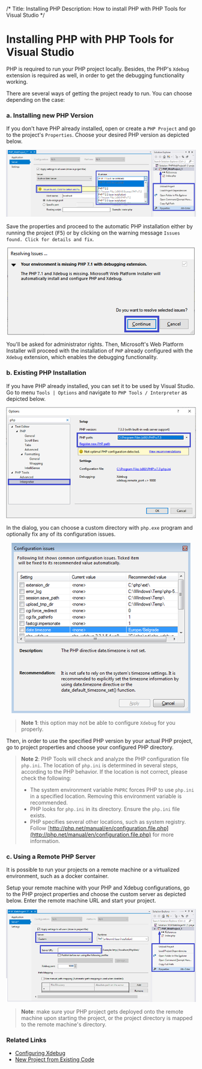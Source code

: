 /*
Title: Installing PHP
Description: How to install PHP with PHP Tools for Visual Studio
*/

# Installing PHP with PHP Tools for Visual Studio

PHP is required to run your PHP project locally. Besides, the PHP's `Xdebug` extension is required as well, in order to get the debugging functionality working. 

There are several ways of getting the project ready to run. You can choose depending on the case:

###  a. Installing new PHP Version

If you don't have PHP already installed, open or create a `PHP Project` and go to the project's `Properties`. Choose your desired PHP version as depicted below.

![Installing PHP Automatically](imgs/phpproject-properties-server.png)

Save the properties and proceed to the automatic PHP installation either by running the project (<kbd>F5</kbd>) or by clicking on the warning message `Issues found. Click for details and fix`.


<center markdown="1">

![Installing PHP Automatically](imgs/resolving-issues.png)

</center>


You'll be asked for administrator rights. Then, Microsoft's Web Platform Installer will proceed with the installation of `PHP` already configured with the `Xdebug` extension, which enables the debugging functionality.

### b. Existing PHP Installation

If you have PHP already installed, you can set it to be used by Visual Studio. Go to menu `Tools | Options` and navigate to `PHP Tools / Interpreter` as depicted below.

![PHP Interpreter option](imgs/install-php-interpreter.png)

In the dialog, you can choose a custom directory with `php.exe` program and optionally fix any of its configuration issues.


<center markdown="1">

![Issues dialog](imgs/install-php-options-issues.png)

</center>


> **Note 1**: this option may not be able to configure `Xdebug` for you properly.

Then, in order to use the specified PHP version by your actual PHP project, go to project properties and choose your configured PHP directory.

> **Note 2**: PHP Tools will check and analyze the PHP configuration file `php.ini`. The location of `php.ini` is determined in several steps, according to the PHP behavior. If the location is not correct, please check the following:
>
> - The system environment variable `PHPRC` forces PHP to use `php.ini` in a specified location. Removing this environment variable is recommended.
> - PHP looks for `php.ini` in its directory. Ensure the `php.ini` file exists.
> - PHP specifies several other locations, such as system registry. Follow [http://php.net/manual/en/configuration.file.php](http://php.net/manual/en/configuration.file.php) for more information.

### c. Using a Remote PHP Server

It is possible to run your projects on a remote machine or a virtualized environment, such as a docker container.

Setup your remote machine with your PHP and Xdebug configurations, go to the PHP project properties and choose the custom server as depicted below. Enter the remote machine URL and start your project.


![Issues dialog](imgs/phpproject-properties-custom.png)

> **Note**: make sure your PHP project gets deployed onto the remote machine upon starting the project, or the project directory is mapped to the remote machine's directory.


### Related Links

- [Configuring Xdebug](/debugging/configuring-xdebug)
- [New Project from Existing Code](/project/from-existing-code)
